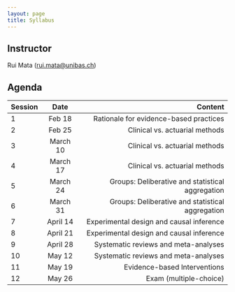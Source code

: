 ```yaml
---
layout: page
title: Syllabus
---
```


## Instructor
Rui Mata (rui.mata@unibas.ch)

## Agenda

| Session        | Date           | Content  |
| ----- |:-------------:| -----:|
| 1 | Feb 18 | Rationale for evidence-based practices |
| 2 | Feb 25 | Clinical vs. actuarial methods |
| 3 | March 10 | Clinical vs. actuarial methods |
| 4 | March 17 | Clinical vs. actuarial methods |
| 5 | March 24|  Groups: Deliberative and statistical aggregation |
| 6 | March 31|  Groups: Deliberative and statistical aggregation |
| 7 | April 14 |    Experimental design and causal inference |
| 8 | April 21 |    Experimental design and causal inference |
| 9 | April 28 |    Systematic reviews and meta-analyses |
| 10 | May 12 |    Systematic reviews and meta-analyses |
| 11 | May 19 |    Evidence-based Interventions |
| 12 | May 26 |    Exam (multiple-choice) |
